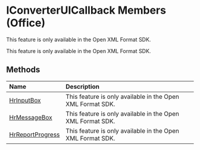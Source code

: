 
# IConverterUICallback Members (Office)
This feature is only available in the Open XML Format SDK.

This feature is only available in the Open XML Format SDK.


## Methods



|**Name**|**Description**|
|:-----|:-----|
|[HrInputBox](5767b5cc-98f4-3855-796d-dfc4ccc77f9a.md)|This feature is only available in the Open XML Format SDK.|
|[HrMessageBox](41174ca5-0248-6f1b-23ce-54183a52ae48.md)|This feature is only available in the Open XML Format SDK.|
|[HrReportProgress](585f52bc-755a-e360-8220-a97d1b7a697a.md)|This feature is only available in the Open XML Format SDK.|
